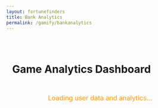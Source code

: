 ```yaml
---
layout: fortunefinders
title: Bank Analytics
permalink: /gamify/bankanalytics
---
```


<style>
  :root {
    --primary-color: #ff9800;
    --background-color: #1f1f1f;
    --text-color: #ffffff;
    --chart-grid-color: rgba(255, 255, 255, 0.1);
  }

  .container {
    max-width: 1200px;
    margin: 0 auto;
    padding: 2rem 1rem;
  }

  .game-card {
    background-color: #2d2d2d;
    border-radius: 8px;
    padding: 1.5rem;
    margin-bottom: 1.5rem;
    box-shadow: 0 4px 8px rgba(0, 0, 0, 0.2);
  }

  .chart-grid {
    display: grid;
    grid-template-columns: repeat(auto-fit, minmax(300px, 1fr));
    gap: 1.5rem;
    margin-top: 1.5rem;
  }

  .chart-container {
    height: 400px;
    position: relative;
  }

  .game-title {
    color: var(--primary-color);
    border-left: 4px solid var(--primary-color);
    padding-left: 1rem;
    margin: 0 0 1.5rem 0;
  }

  .toggle-container {
    display: flex;
    gap: 0.5rem;
    flex-wrap: wrap;
    margin-bottom: 1.5rem;
  }

  .toggle-button {
    background: none;
    border: 1px solid currentColor;
    color: var(--text-color);
    padding: 0.3rem 0.8rem;
    border-radius: 15px;
    cursor: pointer;
    transition: all 0.3s;
  } 

  .toggle-button.active {
    background: var(--primary-color);
    border-color: var(--primary-color);
    font-weight: bold;
  }

  .error-message {
    color: #ff6b6b;
    text-align: center;
    padding: 2rem;
  }

  .demo-warning {
    color: #ffd700;
    text-align: center;
    padding: 1rem;
    border: 1px solid #ffd700;
    border-radius: 4px;
    margin: 1rem 0;
  }

  .loading-message {
    color: var(--primary-color);
    text-align: center;
    padding: 2rem;
    font-size: 1.1rem;
  }
</style>

<div class="container">
  <h1 class="text-light">Game Analytics Dashboard</h1>

  <div id="loadingMessage" class="loading-message">
    Loading user data and analytics...
  </div>

  <div id="errorMessage" class="error-message" style="display: none;">
    Failed to load analytics data. Please check your connection and try again.
  </div>

  <div id="mainContent" style="display: none;">
    <div class="game-card">
      <h2 class="game-title">Individual Game Analytics</h2>
      <div class="toggle-container" id="toggleButtons">
        <button class="toggle-button active" data-game="dice">Dice</button>
        <button class="toggle-button active" data-game="poker">Poker</button>
        <button class="toggle-button active" data-game="mines">Mines</button>
        <button class="toggle-button active" data-game="blackjack">Blackjack</button>
      </div>
      <div class="chart-container">
        <canvas id="combinedChart"></canvas>
      </div>
    </div>

    <div class="chart-grid">
      <div class="game-card">
        <h3 class="game-title">Dice</h3>
        <div class="chart-container">
          <canvas id="diceChart"></canvas>
        </div>
      </div>                  
      <div class="game-card">
        <h3 class="game-title">Poker</h3>
        <div class="chart-container">
          <canvas id="pokerChart"></canvas>
        </div>
      </div>
      <div class="game-card">
        <h3 class="game-title">Mines</h3>
        <div class="chart-container">
          <canvas id="minesChart"></canvas>
        </div>
      </div>
      <div class="game-card">
        <h3 class="game-title">Blackjack</h3>
        <div class="chart-container">
          <canvas id="blackjackChart"></canvas>
        </div>
      </div>
    </div>
  </div>
</div>

<script src="{{site.baseurl}}/assets/js/api/config.js"></script>
<script src="https://cdn.jsdelivr.net/npm/chart.js"></script>
<script type="module">
import { javaURI, fetchOptions } from '{{site.baseurl}}/assets/js/api/config.js';

// Game configuration
const gameConfig = {
  'dice': { color: '#FFCE56', label: 'Dice', endpoint: '/profitmap/dice' },
  'poker': { color: '#FF6384', label: 'Poker', endpoint: '/profitmap/poker' },
  'mines': { color: '#9966FF', label: 'Mines', endpoint: '/profitmap/mines' },
  'blackjack': { color: '#4BC0C0', label: 'Blackjack', endpoint: '/profitmap/blackjack' }
};

// Global variables
let personId = null;
let combinedChart = null;
const individualCharts = {};

// Get user ID from session
async function fetchPersonId() {
  try {
    console.log('Fetching person ID...');
    const personResponse = await fetch(`${javaURI}/api/person/get`, fetchOptions);
    
    if (!personResponse.ok) {
      throw new Error(`Failed to fetch person data: ${personResponse.status} ${await personResponse.text()}`);
    }
    
    const personData = await personResponse.json();
    console.log('Person data:', personData);
    
    if (!personData.id) {
      throw new Error("Could not determine user ID from response");
    }
    
    personId = personData.id;
    console.log('Person ID:', personId);
    return personId;
  } catch (error) {
    console.error('Error fetching person ID:', error);
    throw error;
  }
}

// Data processing for individual games
function processTransactions(transactions) {
  console.log('Processing transactions:', transactions);
  
  if (!transactions || transactions.length === 0) {
    console.log('No transactions found');
    return { labels: [], values: [], runningTotal: [] };
  }

  // Sort transactions by timestamp
  const sortedTransactions = [...transactions].sort((a, b) => {
    const dateA = new Date(a[0]);
    const dateB = new Date(b[0]);
    return dateA - dateB;
  });

  const labels = [];
  const values = [];
  const runningTotal = [];
  let total = 0;

  sortedTransactions.forEach(([timestamp, amount]) => {
    const date = new Date(timestamp);
    const timeLabel = date.toLocaleTimeString();
    
    console.log('Processing:', timeLabel, amount);
    
    labels.push(timeLabel);
    values.push(Number(amount));
    total += Number(amount);
    runningTotal.push(total);
  });

  console.log('Processed data:', { labels, values, runningTotal });
  return { labels, values, runningTotal };
}

// Create individual game chart
function createChart(ctx, game, data) {
  if (individualCharts[game]) {
    individualCharts[game].destroy();
  }
  
  return new Chart(ctx, {
    type: 'line',
    data: {
      labels: data.labels,
      datasets: [{
        label: `${gameConfig[game].label} Running Total`,
        data: data.runningTotal,
        borderColor: gameConfig[game].color,
        backgroundColor: `${gameConfig[game].color}20`,
        tension: 0.2,
        fill: true                          
      }]
    },
    options: {
      responsive: true,
      maintainAspectRatio: false,
      scales: {
        y: {
          beginAtZero: true,
          grid: { color: '#ffffff20' },
          ticks: { color: '#fff' }
        },             
        x: {             
          grid: { color: '#ffffff10' },             
          ticks: { color: '#fff' }             
        }
      },             
      plugins: {             
        legend: { labels: { color: '#fff' } }             
      }
    }             
  });                          
}

// Combined chart             
function createCombinedChart(gameData) {             
  const ctx = document.getElementById('combinedChart').getContext('2d');
  
  if (combinedChart) {
    combinedChart.destroy();
  }
  
  const datasets = [];
  let longestLabels = [];
  
  Object.entries(gameData).forEach(([game, data]) => {
    if (data.labels.length > longestLabels.length) {
      longestLabels = data.labels;
    }
    
    datasets.push({
      label: gameConfig[game].label,
      data: data.runningTotal,
      borderColor: gameConfig[game].color,
      backgroundColor: `${gameConfig[game].color}20`,
      tension: 0.2,
      hidden: false
    });
  });
                          
  combinedChart = new Chart(ctx, {
    type: 'line',       
    data: {
      labels: longestLabels,
      datasets: datasets
    },
    options: {
      responsive: true,
      maintainAspectRatio: false,             
      scales: {                          
        y: { beginAtZero: true, grid: { color: '#ffffff20' }, ticks: { color: '#fff' } },
        x: { grid: { color: '#ffffff10' }, ticks: { color: '#fff' } }
      },
      plugins: { legend: { labels: { color: '#fff' } } }
    }
  });
}

// Fetch game data from endpoints
async function fetchGameData() {
  if (!personId) {
    throw new Error('Person ID not available');
  }

  const gameData = {};
  
  try {
    // Fetch data for each game using dynamic user ID
    for (const [game, config] of Object.entries(gameConfig)) {
      const endpoint = `${javaURI}/bank/${personId}${config.endpoint}`;
      console.log(`Fetching data for ${game} from ${endpoint}`);
      
      try {
        const response = await fetch(endpoint, fetchOptions);
        
        if (response.ok) {
          const data = await response.json();
          console.log(`Data for ${game}:`, data);
          gameData[game] = data;
        } else {
          console.warn(`Failed to fetch ${game} data: HTTP ${response.status}`);
          gameData[game] = [];
        }
      } catch (error) {
        console.error(`Error fetching ${game} data:`, error);
        gameData[game] = [];
      }
    }
    
    console.log('All game data:', gameData);
    return gameData;
  } catch (error) {
    console.error('Error in fetchGameData:', error);
    throw error;
  }
}

// Data loading
async function loadData() {
  try {
    // First get the person ID
    await fetchPersonId();
    
    // Then fetch game data using the person ID
    const rawGameData = await fetchGameData();
    
    // Process data for each game
    const processedGameData = {};
    Object.keys(gameConfig).forEach(game => {
      const rawData = rawGameData[game] || [];
      console.log(`Processing ${game} data:`, rawData);
      processedGameData[game] = processTransactions(rawData);

      // Create individual chart
      const ctx = document.getElementById(`${game}Chart`)?.getContext('2d');
      if (ctx) {
        console.log(`Creating chart for ${game}`);
        individualCharts[game] = createChart(ctx, game, processedGameData[game]);
      }
    });

    // Create combined chart
    createCombinedChart(processedGameData);

    return processedGameData;
  } catch (error) {
    console.error('Error loading data:', error);
    throw error;
  }
}

// Show/hide UI elements
function showMainContent() {
  document.getElementById('loadingMessage').style.display = 'none';
  document.getElementById('errorMessage').style.display = 'none';
  document.getElementById('mainContent').style.display = 'block';
}

function showError() {
  document.getElementById('loadingMessage').style.display = 'none';
  document.getElementById('mainContent').style.display = 'none';
  document.getElementById('errorMessage').style.display = 'block';
}

// Initialization
document.addEventListener('DOMContentLoaded', async () => {
  try {
    console.log('Initializing analytics dashboard...');
    
    const processedData = await loadData();
    
    // Show main content
    showMainContent();

    // Toggle functionality for combined chart
    document.querySelectorAll('.toggle-button').forEach(button => {
      button.addEventListener('click', (e) => {
        const game = e.target.dataset.game;
        const isActive = e.target.classList.contains('active');
        e.target.classList.toggle('active', !isActive);
                                       
        if (combinedChart) {
          const dataset = combinedChart.data.datasets
            .find(d => d.label === gameConfig[game].label);
          if (dataset) {
            dataset.hidden = isActive;
            combinedChart.update();
          }
        }
      });
    });
    
    console.log('Analytics dashboard initialized successfully');
  } catch (error) {
    console.error('Initialization error:', error);
    showError();
  }
});
</script>